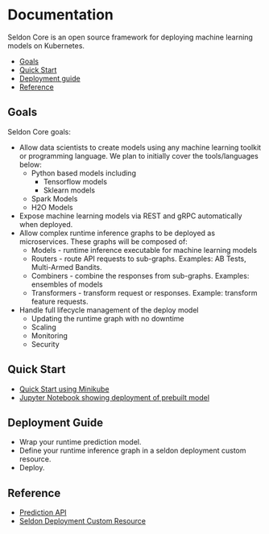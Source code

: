 # Documentation

Seldon Core is an open source framework for deploying machine learning models on Kubernetes.

- [Goals](#goals)
- [Quick Start](#quick-start)
- [Deployment guide](#deployment-guide)
- [Reference](#reference)

## Goals

Seldon Core goals:

 - Allow data scientists to create models using any machine learning toolkit or programming language. We plan to initially cover the tools/languages below:
   - Python based models including
     - Tensorflow models
     - Sklearn models
   - Spark Models
   - H2O Models
 - Expose machine learning models via REST and gRPC automatically when deployed.
 - Allow complex runtime inference graphs to be deployed as microservices. These graphs will be composed of:
   - Models - runtime inference executable for machine learning models
   - Routers - route API requests to sub-graphs. Examples: AB Tests, Multi-Armed Bandits.
   - Combiners - combine the responses from sub-graphs. Examples: ensembles of models
   - Transformers - transform request or responses. Example: transform feature requests.
 - Handle full lifecycle management of the deploy model
    - Updating the runtime graph with no downtime
    - Scaling
    - Monitoring
    - Security

## Quick Start

 - [Quick Start using Minikube](./docs/getting_started/minikube.md)
 - [Jupyter Notebook showing deployment of prebuilt model](https://github.com/SeldonIO/seldon-core/blob/master/notebooks/kubectl_demo_minikube.ipynb)

## Deployment Guide

 - Wrap your runtime prediction model.
 - Define your runtime inference graph in a seldon deployment custom resource.
 - Deploy.

## Reference

 - [Prediction API](./docs/reference/prediction.md)
 - [Seldon Deployment Custom Resource](./docs/reference/seldon-deployment.md)
